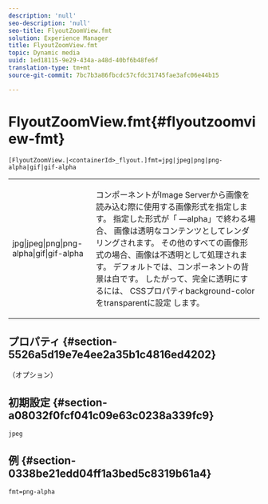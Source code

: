 ```yaml
---
description: 'null'
seo-description: 'null'
seo-title: FlyoutZoomView.fmt
solution: Experience Manager
title: FlyoutZoomView.fmt
topic: Dynamic media
uuid: 1ed18115-9e29-434a-a48d-40bf6b48fe6f
translation-type: tm+mt
source-git-commit: 7bc7b3a86fbcdc57cfdc31745fae3afc06e44b15

---
```



# FlyoutZoomView.fmt{#flyoutzoomview-fmt}

`[FlyoutZoomView.|<containerId>_flyout.]fmt=jpg|jpeg|png|png-alpha|gif|gif-alpha`

<table id="table_12B0B59D83BC40FCB957F41B331A1EF9"> 
 <tbody> 
  <tr> 
   <td colname="col1"> <p><span class="codeph"> jpg|jpeg|png|png-alpha|gif|gif-alpha</span> </p> </td> 
   <td colname="col2"> <p> コンポーネントがImage Serverから画像を読み込む際に使用する画像形式を指定します。 指定した形式が「 —alpha」で終わる場合、 <span class="codeph"> 画像は透明なコンテンツ</span>としてレンダリングされます。 その他のすべての画像形式の場合、画像は不透明として処理されます。 デフォルトでは、コンポーネントの背景は白です。 したがって、完全に透明にするには、 <span class="codeph"> CSSプロパティbackground-color</span> をtransparentに設定 <span class="codeph"> します</span>。 </p> </td> 
  </tr> 
 </tbody> 
</table>

## プロパティ {#section-5526a5d19e7e4ee2a35b1c4816ed4202}

（オプション）

## 初期設定 {#section-a08032f0fcf041c09e63c0238a339fc9}

`jpeg`

## 例 {#section-0338be21edd04ff1a3bed5c8319b61a4}

`fmt=png-alpha`
